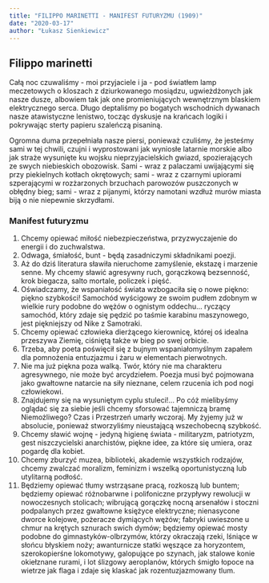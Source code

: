 ```yaml
---
title: "FILIPPO MARINETTI - MANIFEST FUTURYZMU (1909)"
date: "2020-03-17"
author: "Łukasz Sienkiewicz"
---
```


## Filippo marinetti
Całą noc czuwaliśmy - moi przyjaciele i ja - pod światłem lamp meczetowych o kloszach z dziurkowanego mosiądzu, ugwieżdżonych jak nasze dusze, albowiem tak jak one promieniujących wewnętrznym blaskiem elektrycznego serca. Długo deptaliśmy po bogatych wschodnich dywanach nasze atawistyczne lenistwo, tocząc dyskusje na krańcach logiki i pokrywając sterty papieru szaleńczą pisaniną.

Ogromna duma przepełniała nasze piersi, ponieważ czuliśmy, że jesteśmy sami w tej chwili, czujni i wyprostowani jak wyniosłe latarnie morskie albo jak straże wysunięte ku wojsku nieprzyjacielskich gwiazd, spozierających ze swych niebieskich obozowisk. Sami - wraz z palaczami uwijającymi się przy piekielnych kotłach okrętowych; sami - wraz z czarnymi upiorami szperającymi w rozżarzonych brzuchach parowozów puszczonych w obłędny bieg; sami - wraz z pijanymi, którzy namotani wzdłuż murów miasta biją o nie niepewnie skrzydłami.

### Manifest futuryzmu
1. Chcemy opiewać miłość niebezpieczeństwa, przyzwyczajenie do energii i do zuchwalstwa.
2. Odwaga, śmiałość, bunt - będą zasadniczymi składnikami poezji.
3. Aż do dziś literatura sławiła nieruchome zamyślenie, ekstazę i marzenie senne. My chcemy sławić agresywny ruch, gorączkową bezsenność, krok biegacza, salto mortale, policzek i pięść.
4. Oświadczamy, że wspaniałość świata wzbogaciła się o nowe piękno: piękno szybkości! Samochód wyścigowy ze swoim pudłem zdobnym w wielkie rury podobne do wężów o ognistym oddechu... ryczący samochód, który zdaje się pędzić po taśmie karabinu maszynowego, jest piękniejszy od Nike z Samotraki.
5. Chcemy opiewać człowieka dierżącego kierownicę, której oś idealna przeszywa Ziemię, ciśniętą także w bieg po swej orbicie.
6. Trzeba, aby poeta poświęcił się z bujnym wspaniałomyślnym zapałem dla pomnożenia entuzjazmu i żaru w elementach pierwotnych.
7. Nie ma już piękna poza walką. Twór, który nie ma charakteru agresywnego, nie może być arcydziełem. Poezja musi być pojmowana jako gwałtowne natarcie na siły nieznane, celem rzucenia ich pod nogi człowiekowi.
8. Znajdujemy się na wysuniętym cyplu stuleci!... Po cóż mielibyśmy oglądać się za siebie jeśli chcemy sforsować tajemniczą bramę Niemożliwego? Czas i Przestrzeń umarły wczoraj. My żyjemy już w absolucie, ponieważ stworzyliśmy nieustającą wszechobecną szybkość.
9. Chcemy sławić wojnę - jedyną higienę świata - militaryzm, patriotyzm, gest niszczycielski anarchistów, piękne idee, za które się umiera, oraz pogardę dla kobiet.
10. Chcemy zburzyć muzea, biblioteki, akademie wszystkich rodzajów, chcemy zwalczać moralizm, feminizm i wszelką oportunistyczną lub utylitarną podłość.
11. Będziemy opiewać tłumy wstrząsane pracą, rozkoszą lub buntem; będziemy opiewać różnobarwne i polifoniczne przypływy rewolucji w nowoczesnych stolicach; wibrującą gorączkę nocną arsenałów i stoczni podpalanych przez gwałtowne księżyce elektryczne; nienasycone dworce kolejowe, pożeracze dymiących wężów; fabryki uwieszone u chmur na krętych sznurach swich dymów; będziemy opiewać mosty podobne do gimnastyków-olbrzymów, którzy okraczają rzeki, lśniące w słońcu błyskiem noży; awanturnicze statki węszące za horyzontem, szerokopierśne lokomotywy, galopujące po szynach, jak stalowe konie okiełznane rurami, i lot ślizgowy aeroplanów, których śmigło łopoce na wietrze jak flaga i zdaje się klaskać jak rozentuzjazmowany tlum.